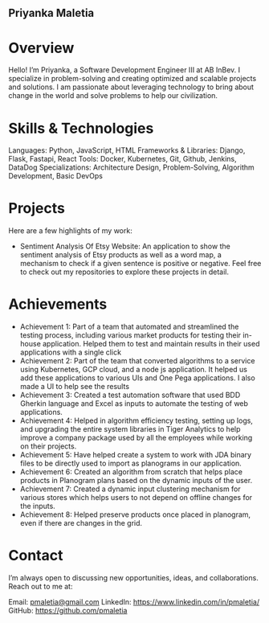 ## Priyanka Maletia

# Overview
Hello! I’m Priyanka, a Software Development Engineer III at AB InBev. I specialize in problem-solving and creating optimized and scalable projects and solutions. I am passionate about leveraging technology to bring about change in the world and solve problems to help our civilization.

# Skills & Technologies
Languages: Python, JavaScript, HTML
Frameworks & Libraries: Django, Flask, Fastapi, React
Tools: Docker, Kubernetes, Git, Github, Jenkins, DataDog
Specializations: Architecture Design, Problem-Solving, Algorithm Development, Basic DevOps

# Projects
Here are a few highlights of my work:

- Sentiment Analysis Of Etsy Website: An application to show the sentiment analysis of Etsy products as well as a word map, a mechanism to check if a given sentence is positive or negative.
Feel free to check out my repositories to explore these projects in detail.

# Achievements
- Achievement 1: Part of a team that automated and streamlined the testing process, including various market products for testing their in-house application. Helped them to test and maintain results in their used applications with a single click
- Achievement 2: Part of the team that converted algorithms to a service using Kubernetes, GCP cloud, and a node js application. It helped us add these applications to various UIs and One Pega applications. I also made a UI to help see the results
- Achievement 3: Created a test automation software that used BDD Gherkin language and Excel as inputs to automate the testing of web applications.
- Achievement 4: Helped in algorithm efficiency testing, setting up logs, and upgrading the entire system libraries in Tiger Analytics to help improve a company package used by all the employees while working on their projects.
- Achievement 5: Have helped create a system to work with JDA binary files to be directly used to import as planograms in our application.
- Achievement 6: Created an algorithm from scratch that helps place products in Planogram plans based on the dynamic inputs of the user.
- Achievement 7: Created a dynamic input clustering mechanism for various stores which helps users to not depend on offline changes for the inputs.
- Achievement 8: Helped preserve products once placed in planogram, even if there are changes in the grid.

# Contact
I’m always open to discussing new opportunities, ideas, and collaborations. Reach out to me at:

Email: pmaletia@gmail.com
LinkedIn: https://www.linkedin.com/in/pmaletia/
GitHub: https://github.com/pmaletia

